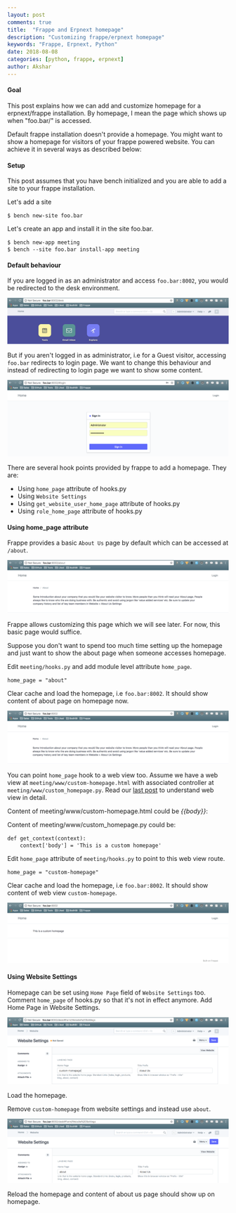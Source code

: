 ```yaml
---
layout: post
comments: true
title:  "Frappe and Erpnext homepage"
description: "Customizing frappe/erpnext homepage"
keywords: "Frappe, Erpnext, Python"
date: 2018-08-08
categories: [python, frappe, erpnext]
author: Akshar
---
```


#### Goal

This post explains how we can add and customize homepage for a erpnext/frappe installation. By homepage, I mean the page which shows up when "foo.bar/" is accessed.

Default frappe installation doesn't provide a homepage. You might want to show a homepage for visitors of your frappe powered website. You can achieve it in several ways as described below:

#### Setup

This post assumes that you have bench initialized and you are able to add a site to your frappe installation.

Let's add a site

    $ bench new-site foo.bar

Let's create an app and install it in the site foo.bar.

    $ bench new-app meeting
    $ bench --site foo.bar install-app meeting

#### Default behaviour

If you are logged in as an administrator and access `foo.bar:8002`, you would be redirected to the desk environment.

![](/assets/images/frappe-homepage/admin-homepage.png)

But if you aren't logged in as administrator, i.e for a Guest visitor, accessing `foo.bar` redirects to login page. We want to change this behaviour and instead of redirecting to login page we want to show some content.

![](/assets/images/frappe-homepage/guest-login.png)

There are several hook points provided by frappe to add a homepage. They are:

* Using `home_page` attribute of hooks.py
* Using `Website Settings`
* Using `get_website_user_home_page` attribute of hooks.py
* Using `role_home_page` attribute of hooks.py

#### Using **home_page** attribute

Frappe provides a basic `About Us` page by default which can be accessed at `/about`.

![](/assets/images/frappe-homepage/about.png)

Frappe allows customizing this page which we will see later. For now, this basic page would suffice.

Suppose you don't want to spend too much time setting up the homepage and just want to show the about page when someone accesses homepage.

Edit `meeting/hooks.py` and add module level attribute `home_page`.

    home_page = "about"

Clear cache and load the homepage, i.e `foo.bar:8002`. It should show content of about page on homepage now.

![](/assets/images/frappe-homepage/guest-homepage.png)

You can point `home_page` hook to a web view too. Assume we have a web view at `meeting/www/custom-homepage.html` with associated controller at `meeting/www/custom_homepage.py`. Read our [last post](https://www.agiliq.com/blog/2018/07/frappe-web-pages/) to understand web view in detail.

Content of meeting/www/custom-homepage.html could be *\{\{body\}\}*:

Content of meeting/www/custom_homepage.py could be:

    def get_context(context):
        context['body'] = 'This is a custom homepage'

Edit `home_page` attribute of `meeting/hooks.py` to point to this web view route.

    home_page = "custom-homepage"

Clear cache and load the homepage, i.e `foo.bar:8002`. It should show content of web view `custom-homepage`.

![](/assets/images/frappe-homepage/custom-homepage.png)

#### Using **Website Settings**

Homepage can be set using `Home Page` field of `Website Settings` too. Comment `home_page` of hooks.py so that it's not in effect anymore. Add Home Page in Website Settings.

![](/assets/images/frappe-homepage/website-settings.png)

Load the homepage.

Remove `custom-homepage` from website settings and instead use `about`.

![](/assets/images/frappe-homepage/website-settings-about.png)

Reload the homepage and content of about us page should show up on homepage.
